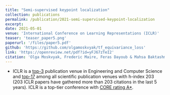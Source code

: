 ```yaml
---
title: "Semi-supervised keypoint localization"
collection: publications
permalink: /publication/2021-semi-supervised-keypoint-localization
excerpt: 
date: 2021-05-01
venue: 'International Conference on Learning Representations (ICLR)'
teaser: 'teaser_paper5.png'
paperurl: '/files/paper5.pdf'
github: 'https://github.com/olgamoskvyak/tf_equivariance_loss'
link: 'https://openreview.net/pdf?id=yFJ67zTeI2'
citation: 'Olga Moskvyak, Frederic Maire, Feras Dayoub & Mahsa Baktashmotlagh (2021). &quot;Semi-supervised keypoint localization.&quot; <i>In Proc. International Conference on Learning Representations (ICLR)</i>.'
---
```


* ICLR is a [top-3](https://scholar.google.com/citations?view_op=top_venues&hl=en&vq=eng) publication venue in Engineering and Computer Science and [top-17](https://scholar.google.com/citations?view_op=top_venues&hl=en) among all scientific publication venues with h-index 203 (203 ICLR papers have gathered more than 203 citations in the last 5 years). ICLR is a top-tier conference with [CORE rating A*](http://portal.core.edu.au/conf-ranks/?search=iclr&by=all&source=CORE2021&sort=atitle&page=1).
